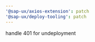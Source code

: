 ```yaml
---
'@sap-ux/axios-extension': patch
'@sap-ux/deploy-tooling': patch
---
```


handle 401 for undeployment
